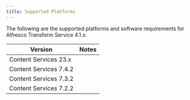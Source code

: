 ```yaml
---
title: Supported Platforms
---
```


The following are the supported platforms and software requirements for Alfresco Transform Service 4.1.x:

|Version|Notes|
|-------|-----|
| Content Services 23.x | |
| Content Services 7.4.2 | |
| Content Services 7.3.2 | |
| Content Services 7.2.2 | |
